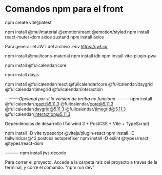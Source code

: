 # Comandos npm para el front

npm create vite@latest


npm install @mui/material @emotion/react @emotion/styled
npm install react-router-dom axios zustand
npm install axios


Para generar el JWT del archivo .env
https://jwt.io/


npm install @mui/icons-material
npm install idb
npm install vite-plugin-pwa


npm install @fullcalendar/core


npm install dayjs




npm install @fullcalendar/react @fullcalendar/core @fullcalendar/daygrid @fullcalendar/timegrid @fullcalendar/interaction


*-------Opcional por si la version de arriba no funciona-------*
npm install @fullcalendar/react@5.11.3 @fullcalendar/core@5.11.3 @fullcalendar/daygrid@5.11.3 @fullcalendar/timegrid@5.11.3 @fullcalendar/interaction@5.11.3




 Dependencias de desarrollo (Tailwind 3 + PostCSS + Vite + TypeScript)
 
npm install -D vite typescript @vitejs/plugin-react
npm install -D tailwindcss@^3 postcss autoprefixer
npm install -D eslint @types/react @types/react-dom



*-------*
npm install jwt-decode




Para correr el proyecto. Accede a la carpeta raiz del proyecto a traves de la terminal, y corre el comando:
"npm run dev"


